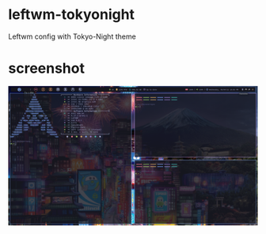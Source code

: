 # leftwm-tokyonight
Leftwm config with Tokyo-Night theme

# screenshot
![desktop screenshot](./screenshot.png)
